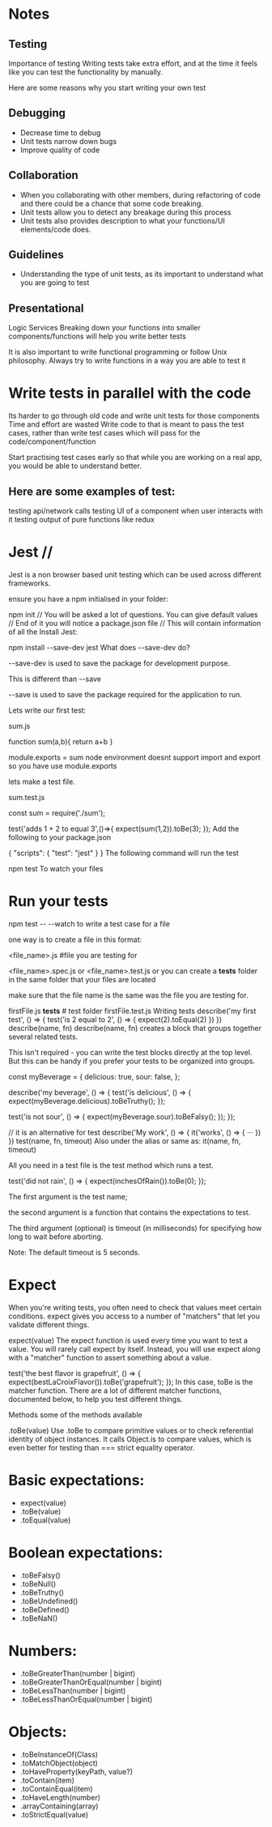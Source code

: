 # Notes
## Testing
Importance of testing
Writing tests take extra effort, and at the time it feels like you can test the functionality by manually.

Here are some reasons why you start writing your own test

## Debugging
- Decrease time to debug
- Unit tests narrow down bugs
- Improve quality of code

## Collaboration
- When you collaborating with other members, during refactoring of code and there could be a chance that some code breaking.
- Unit tests allow you to detect any breakage during this process
- Unit tests also provides description to what your functions/UI elements/code does.

## Guidelines
- Understanding the type of unit tests, as its important to understand what you are going to test

## Presentational
Logic
Services
Breaking down your functions into smaller components/functions will help you write better tests

It is also important to write functional programming or follow Unix philosophy. Always try to write functions in a way you are able to test it

# Write tests in parallel with the code

Its harder to go through old code and write unit tests for those components
Time and effort are wasted
Write code to that is meant to pass the test cases, rather than write test cases which will pass for the code/component/function

Start practising test cases early so that while you are working on a real app, you would be able to understand better.

## Here are some examples of test:

testing api/network calls
testing UI of a component when user interacts with it
testing output of pure functions like redux

# Jest //
Jest is a non browser based unit testing which can be used across different frameworks.

ensure you have a npm initialised in your folder:

npm init
// You will be asked a lot of questions. You can give default values
// End of it you will notice a package.json file
// This will contain information of all the 
Install Jest:

npm install --save-dev jest
What does --save-dev do?

--save-dev is used to save the package for development purpose.

This is different than --save

--save is used to save the package required for the application to run.

Lets write our first test:

sum.js

function sum(a,b){
    return a+b
}

module.exports = sum
node environment doesnt support import and export so you have use module.exports

lets make a test file.

sum.test.js

const sum = require('./sum');

test('adds 1 + 2 to equal 3',()=>{
    expect(sum(1,2)).toBe(3);
});
Add the following to your package.json

{
  "scripts": {
    "test": "jest"
  }
}
The following command will run the test

npm test
To watch your files

# Run your tests
npm test -- --watch
to write a test case for a file

one way is to create a file in this format:

<file_name>.js #file you are testing for

<file_name>.spec.js
or
<file_name>.test.js
or you can create a __tests__ folder in the same folder that your files are located

make sure that the file name is the same was the file you are testing for.

firstFile.js
__tests__ # test folder
    firstFile.test.js
Writing tests
describe('my first test', () => {
  test('is 2 equal to 2', () => {
    expect(2).toEqual(2)
  })
})
describe(name, fn)
describe(name, fn) creates a block that groups together several related tests.

This isn't required - you can write the test blocks directly at the top level. But this can be handy if you prefer your tests to be organized into groups.


const myBeverage = {
  delicious: true,
  sour: false,
};

describe('my beverage', () => {
  test('is delicious', () => {
    expect(myBeverage.delicious).toBeTruthy();
  });

  test('is not sour', () => {
    expect(myBeverage.sour).toBeFalsy();
  });
});

// it is an alternative for test
describe('My work', () => {
  it('works', () => {
    ···
  })
})
test(name, fn, timeout)
Also under the alias or same as: it(name, fn, timeout)

All you need in a test file is the test method which runs a test.

test('did not rain', () => { expect(inchesOfRain()).toBe(0); });

The first argument is the test name;

the second argument is a function that contains the expectations to test.

The third argument (optional) is timeout (in milliseconds) for specifying how long to wait before aborting.

Note: The default timeout is 5 seconds.

# Expect
When you're writing tests, you often need to check that values meet certain conditions. expect gives you access to a number of "matchers" that let you validate different things.

expect(value)
The expect function is used every time you want to test a value. You will rarely call expect by itself. Instead, you will use expect along with a "matcher" function to assert something about a value.

test('the best flavor is grapefruit', () => {
  expect(bestLaCroixFlavor()).toBe('grapefruit');
});
In this case, toBe is the matcher function. There are a lot of different matcher functions, documented below, to help you test different things.

Methods
some of the methods available

.toBe(value)
Use .toBe to compare primitive values or to check referential identity of object instances. It calls Object.is to compare values, which is even better for testing than === strict equality operator.

# Basic expectations:

- expect(value)
- .toBe(value)
- .toEqual(value)

# Boolean expectations:

- .toBeFalsy()
- .toBeNull()
- .toBeTruthy()
- .toBeUndefined()
- .toBeDefined()
- .toBeNaN()

# Numbers:

- .toBeGreaterThan(number | bigint)
- .toBeGreaterThanOrEqual(number | bigint)
- .toBeLessThan(number | bigint)
- .toBeLessThanOrEqual(number | bigint)

# Objects:

- .toBeInstanceOf(Class)
- .toMatchObject(object)
- .toHaveProperty(keyPath, value?)
- .toContain(item)
- .toContainEqual(item)
- .toHaveLength(number)
- .arrayContaining(array)
- .toStrictEqual(value)